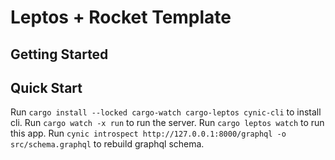 # Leptos + Rocket Template

## Getting Started

## Quick Start

Run `cargo install --locked cargo-watch cargo-leptos cynic-cli` to install cli.
Run `cargo watch -x run` to run the server.
Run `cargo leptos watch` to run this app.
Run `cynic introspect http://127.0.0.1:8000/graphql -o src/schema.graphql` to rebuild graphql schema.
